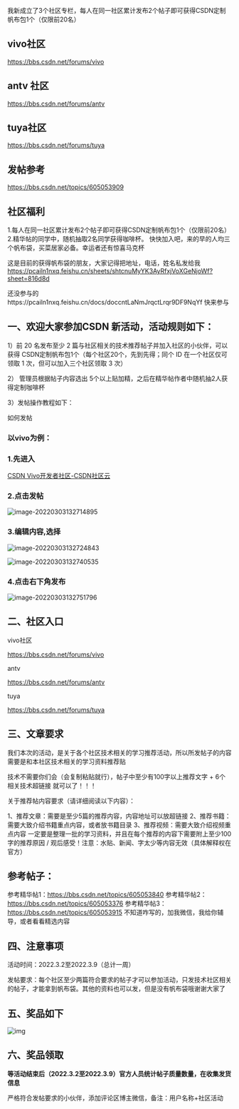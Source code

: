 我新成立了3个社区专栏，每人在同一社区累计发布2个帖子即可获得CSDN定制帆布包1个（仅限前20名） 



## vivo社区

 https://bbs.csdn.net/forums/vivo 

## antv 社区

https://bbs.csdn.net/forums/antv 

## tuya社区

 https://bbs.csdn.net/forums/tuya 



## 发帖参考

https://bbs.csdn.net/topics/605053909





## 社区福利

1.每人在同一社区累计发布2个帖子即可获得CSDN定制帆布包1个（仅限前20名） 
2.精华帖的同学中，随机抽取2名同学获得咖啡杯。 快快加入吧，来的早的人均三个帆布袋，买菜居家必备。幸运者还有惊喜马克杯



这是目前的获得帆布袋的朋友，大家记得把地址，电话，姓名私发给我
https://pcailn1nxq.feishu.cn/sheets/shtcnuMyYK3AyRfxjVoXGeNjoWf?sheet=816d8d



还没参与的https://pcailn1nxq.feishu.cn/docs/doccntLaNmJrqctLrqr9DF9NqYf
快来参与





## 一、欢迎大家参加CSDN 新活动，活动规则如下：

1）前 20 名发布至少 2 篇与社区相关的技术推荐帖子并加入社区的小伙伴，可以获得 CSDN定制帆布包1个（每个社区20个，先到先得；同个 ID 在一个社区仅可领取 1 次，但可以加入三个社区领取 3 次）

2） 管理员根据帖子内容选出 5个以上贴加精，之后在精华帖作者中随机抽2人获得定制咖啡杯

3）发帖操作教程如下：

如何发帖

### 以vivo为例：

### 1.先进入

[CSDN Vivo开发者社区-CSDN社区云](https://bbs.csdn.net/forums/vivo?category=0)

### 2.点击发帖

![image-20220303132714895](https://luckly007.oss-cn-beijing.aliyuncs.com/image/image-20220303132714895.png)



### 3.编辑内容,选择





![image-20220303132724843](https://luckly007.oss-cn-beijing.aliyuncs.com/image/image-20220303132724843.png)





![image-20220303132740535](https://luckly007.oss-cn-beijing.aliyuncs.com/image/image-20220303132740535.png)





### 4.点击右下角发布

![image-20220303132751796](https://luckly007.oss-cn-beijing.aliyuncs.com/image/image-20220303132751796.png)



### 

## 二、社区入口

vivo社区

https://bbs.csdn.net/forums/vivo

antv

https://bbs.csdn.net/forums/antv

tuya

https://bbs.csdn.net/forums/tuya

## 三、文章要求

我们本次的活动，是关于各个社区技术相关的学习推荐活动，所以所发帖子的内容需要是和本社区技术相关的学习资料推荐贴

技术不需要你们会（会复制粘贴就行），帖子中至少有100字以上推荐文字 + 6个相关技术超链接 就可以了！！！

关于推荐帖内容要求（请详细阅读以下内容）：

1、推荐文章：需要是至少5篇的推荐内容，内容地址可以放超链接
2、推荐书籍：需要大致介绍书籍重点内容，或者放书籍目录
3、推荐视频：需要大致介绍视频重点内容
一定要是整理一批的学习资料，并且在每个推荐的内容下需要附上至少100字的推荐原因 / 观后感受！注意：水贴、新闻、字太少等内容无效（具体解释权在官方）

## 参考帖子：

参考精华帖1：https://bbs.csdn.net/topics/605053840
参考精华帖2：https://bbs.csdn.net/topics/605053376
参考精华帖3：https://bbs.csdn.net/topics/605053915
不知道咋写的，加我微信，我给你辅导，或者看看精选内容



## 四、注意事项

活动时间：2022.3.2至2022.3.9（总计一周）

发帖要求：每个社区至少两篇符合要求的帖子才可以参加活动，只发技术社区相关的帖子，才能拿到帆布袋。其他的资料也可以发，但是没有帆布袋哦谢谢大家了

## 五、奖品如下

![img](https://luckly007.oss-cn-beijing.aliyuncs.com/image/ace41fb7baf245e5b60cc25b7c3ff5d0.png)



## 六、奖品领取

**等活动结束后（2022.3.2至2022.3.9）官方人员统计帖子质量数量，在收集发货信息**

严格符合发帖要求的小伙伴，添加评论区博主微信，备注：用户名称+社区活动